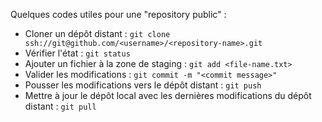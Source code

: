 Quelques codes utiles pour une "repository public" :
  - Cloner un dépôt distant : `git clone ssh://git@github.com/<username>/<repository-name>.git`
  - Vérifier l'état : `git status`
  - Ajouter un fichier à la zone de staging : `git add <file-name.txt>`
  - Valider les modifications : `git commit -m "<commit message>"`
  - Pousser les modifications vers le dépôt distant : `git push`
  - Mettre à jour le dépôt local avec les dernières modifications du dépôt distant : `git pull`
